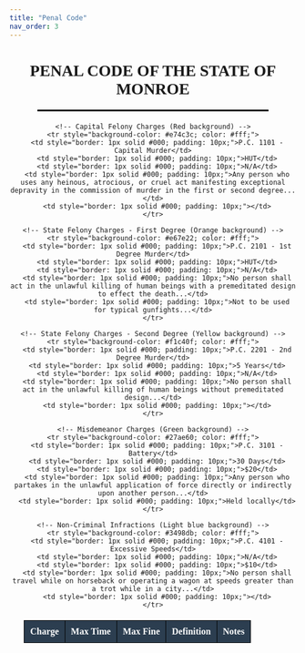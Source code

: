 ```yaml
---
title: "Penal Code"
nav_order: 3
---
```


<div style="text-align: center;">

# <span style="font-family: 'Georgia', serif; font-weight: bold; text-transform: uppercase;">Penal Code of the State of Monroe</span>

<hr style="border: 1px solid #000; width: 80%; margin: 20px auto;">

<table style="width: 90%; margin: 20px auto; border-collapse: collapse; font-family: 'Georgia', serif;">
  <thead>
    <tr style="background-color: #2c3e50; color: #fff;">
      <th style="border: 1px solid #000; padding: 10px;">Charge</th>
      <th style="border: 1px solid #000; padding: 10px;">Max Time</th>
      <th style="border: 1px solid #000; padding: 10px;">Max Fine</th>
      <th style="border: 1px solid #000; padding: 10px;">Definition</th>
      <th style="border: 1px solid #000; padding: 10px;">Notes</th>
    </tr>
  </thead>
  <tbody>

    <!-- Capital Felony Charges (Red background) -->
    <tr style="background-color: #e74c3c; color: #fff;">
      <td style="border: 1px solid #000; padding: 10px;">P.C. 1101 - Capital Murder</td>
      <td style="border: 1px solid #000; padding: 10px;">HUT</td>
      <td style="border: 1px solid #000; padding: 10px;">N/A</td>
      <td style="border: 1px solid #000; padding: 10px;">Any person who uses any heinous, atrocious, or cruel act manifesting exceptional depravity in the commission of murder in the first or second degree...</td>
      <td style="border: 1px solid #000; padding: 10px;"></td>
    </tr>

    <!-- State Felony Charges - First Degree (Orange background) -->
    <tr style="background-color: #e67e22; color: #fff;">
      <td style="border: 1px solid #000; padding: 10px;">P.C. 2101 - 1st Degree Murder</td>
      <td style="border: 1px solid #000; padding: 10px;">HUT</td>
      <td style="border: 1px solid #000; padding: 10px;">N/A</td>
      <td style="border: 1px solid #000; padding: 10px;">No person shall act in the unlawful killing of human beings with a premeditated design to effect the death...</td>
      <td style="border: 1px solid #000; padding: 10px;">Not to be used for typical gunfights...</td>
    </tr>

    <!-- State Felony Charges - Second Degree (Yellow background) -->
    <tr style="background-color: #f1c40f; color: #fff;">
      <td style="border: 1px solid #000; padding: 10px;">P.C. 2201 - 2nd Degree Murder</td>
      <td style="border: 1px solid #000; padding: 10px;">5 Years</td>
      <td style="border: 1px solid #000; padding: 10px;">N/A</td>
      <td style="border: 1px solid #000; padding: 10px;">No person shall act in the unlawful killing of human beings without premeditated design...</td>
      <td style="border: 1px solid #000; padding: 10px;"></td>
    </tr>

    <!-- Misdemeanor Charges (Green background) -->
    <tr style="background-color: #27ae60; color: #fff;">
      <td style="border: 1px solid #000; padding: 10px;">P.C. 3101 - Battery</td>
      <td style="border: 1px solid #000; padding: 10px;">30 Days</td>
      <td style="border: 1px solid #000; padding: 10px;">$20</td>
      <td style="border: 1px solid #000; padding: 10px;">Any person who partakes in the unlawful application of force directly or indirectly upon another person...</td>
      <td style="border: 1px solid #000; padding: 10px;">Held locally</td>
    </tr>

    <!-- Non-Criminal Infractions (Light blue background) -->
    <tr style="background-color: #3498db; color: #fff;">
      <td style="border: 1px solid #000; padding: 10px;">P.C. 4101 - Excessive Speeds</td>
      <td style="border: 1px solid #000; padding: 10px;">N/A</td>
      <td style="border: 1px solid #000; padding: 10px;">$10</td>
      <td style="border: 1px solid #000; padding: 10px;">No person shall travel while on horseback or operating a wagon at speeds greater than a trot while in a city...</td>
      <td style="border: 1px solid #000; padding: 10px;"></td>
    </tr>

  </tbody>
</table>

</div>
